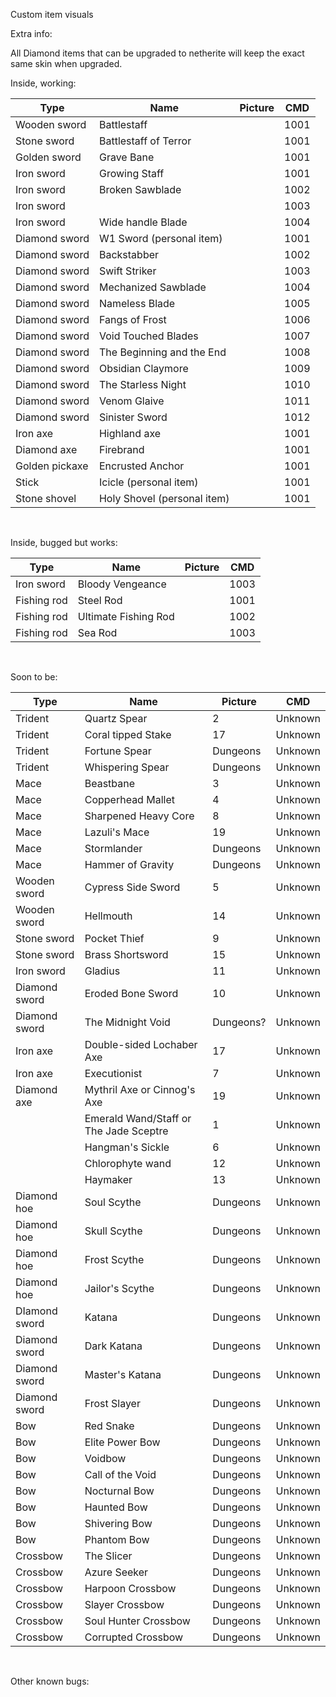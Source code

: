 Custom item visuals

Extra info:

All Diamond items that can be upgraded to netherite will keep the exact same skin when upgraded.

Inside, working:

| Type | Name | Picture | CMD |
| --- | --- | --- | --- |
| Wooden sword | Battlestaff |  | 1001 |
| Stone sword | Battlestaff of Terror |  | 1001 |
| Golden sword | Grave Bane |  | 1001 |
| Iron sword | Growing Staff |  | 1001 |
| Iron sword | Broken Sawblade |  | 1002 |
| Iron sword |     |     | 1003 |
| Iron sword | Wide handle Blade |  | 1004 |
| Diamond sword | W1 Sword (personal item) |  | 1001 |
| Diamond sword | Backstabber |  | 1002 |
| Diamond sword | Swift Striker |  | 1003 |
| Diamond sword | Mechanized Sawblade |  | 1004 |
| Diamond sword | Nameless Blade |  | 1005 |
| Diamond sword | Fangs of Frost |  | 1006 |
| Diamond sword | Void Touched Blades |  | 1007 |
| Diamond sword | The Beginning and the End |  | 1008 |
| Diamond sword | Obsidian Claymore |  | 1009 |
| Diamond sword | The Starless Night |  | 1010 |
| Diamond sword | Venom Glaive |  | 1011 |
| Diamond sword | Sinister Sword |  | 1012 |
| Iron axe | Highland axe |  | 1001 |
| Diamond axe | Firebrand |  | 1001 |
| Golden pickaxe | Encrusted Anchor |  | 1001 |
| Stick | Icicle (personal item) |  | 1001 |
| Stone shovel | Holy Shovel (personal item) |  | 1001 |

&nbsp;

Inside, bugged but works:

| Type | Name | Picture | CMD |
| --- | --- | --- | --- |
| Iron sword | Bloody Vengeance |  | 1003 |
| Fishing rod | Steel Rod |  | 1001 |
| Fishing rod | Ultimate Fishing Rod |  | 1002 |
| Fishing rod | Sea Rod |  | 1003 |

&nbsp;

Soon to be:

| Type | Name | Picture | CMD |
| --- | --- | --- | --- |
| Trident | Quartz Spear | 2   | Unknown |
| Trident | Coral tipped Stake | 17  | Unknown |
| Trident | Fortune Spear | Dungeons | Unknown |
| Trident | Whispering Spear | Dungeons | Unknown |
| Mace | Beastbane | 3   | Unknown |
| Mace | Copperhead Mallet | 4   | Unknown |
| Mace | Sharpened Heavy Core | 8   | Unknown |
| Mace | Lazuli's Mace | 19  | Unknown |
| Mace | Stormlander | Dungeons | Unknown |
| Mace | Hammer of Gravity | Dungeons | Unknown |
| Wooden sword | Cypress Side Sword | 5   | Unknown |
| Wooden sword | Hellmouth | 14  | Unknown |
| Stone sword | Pocket Thief | 9   | Unknown |
| Stone sword | Brass Shortsword | 15  | Unknown |
| Iron sword | Gladius | 11  | Unknown |
| Diamond sword | Eroded Bone Sword | 10  | Unknown |
| Diamond sword | The Midnight Void | Dungeons? | Unknown |
| Iron axe | Double-sided Lochaber Axe | 17  | Unknown |
| Iron axe | Executionist | 7   | Unknown |
| Diamond axe | Mythril Axe or Cinnog's Axe | 19  | Unknown |
|     | Emerald Wand/Staff or The Jade Sceptre | 1   | Unknown |
|     | Hangman's Sickle | 6   | Unknown |
|     | Chlorophyte wand | 12  | Unknown |
|     | Haymaker | 13  | Unknown |
| Diamond hoe | Soul Scythe | Dungeons | Unknown |
| Diamond hoe | Skull Scythe | Dungeons | Unknown |
| Diamond hoe | Frost Scythe | Dungeons | Unknown |
| Diamond hoe | Jailor's Scythe | Dungeons | Unknown |
| DIamond sword | Katana | Dungeons | Unknown |
| Diamond sword | Dark Katana | Dungeons | Unknown |
| Diamond sword | Master's Katana | Dungeons | Unknown |
| Diamond sword | Frost Slayer | Dungeons | Unknown |
| Bow | Red Snake | Dungeons | Unknown |
| Bow | Elite Power Bow | Dungeons | Unknown |
| Bow | Voidbow | Dungeons | Unknown |
| Bow | Call of the Void | Dungeons | Unknown |
| Bow | Nocturnal Bow | Dungeons | Unknown |
| Bow | Haunted Bow | Dungeons | Unknown |
| Bow | Shivering Bow | Dungeons | Unknown |
| Bow | Phantom Bow | Dungeons | Unknown |
| Crossbow | The Slicer | Dungeons | Unknown |
| Crossbow | Azure Seeker | Dungeons | Unknown |
| Crossbow | Harpoon Crossbow | Dungeons | Unknown |
| Crossbow | Slayer Crossbow | Dungeons | Unknown |
| Crossbow | Soul Hunter Crossbow | Dungeons | Unknown |
| Crossbow | Corrupted Crossbow | Dungeons | Unknown |

&nbsp;

Other known bugs:
